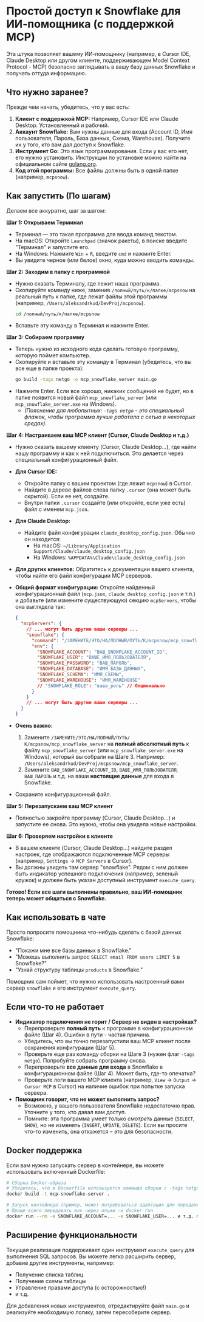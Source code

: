 # Простой доступ к Snowflake для ИИ-помощника (с поддержкой MCP)

Эта штука позволяет вашему ИИ-помощнику (например, в Cursor IDE, Claude Desktop или другом клиенте, поддерживающем Model Context Protocol - MCP) безопасно заглядывать в вашу базу данных Snowflake и получать оттуда информацию.

## Что нужно заранее?

Прежде чем начать, убедитесь, что у вас есть:

1.  **Клиент с поддержкой MCP:** Например, Cursor IDE или Claude Desktop. Установленный и рабочий.
2.  **Аккаунт Snowflake:** Вам нужны данные для входа (Account ID, Имя пользователя, Пароль, База данных, Схема, Warehouse). Получите их у того, кто вам дал доступ к Snowflake.
3.  **Инструмент Go:** Это язык программирования. Если у вас его нет, его нужно установить. Инструкции по установке можно найти на официальном сайте [golang.org](https://golang.org/).
4.  **Код этой программы:** Все файлы должны быть в одной папке (например, `mcpsnow`).

## Как запустить (По шагам)

Делаем все аккуратно, шаг за шагом:

**Шаг 1: Открываем Терминал**

*   Терминал — это такая программа для ввода команд текстом.
*   На macOS: Откройте `Launchpad` (значок ракеты), в поиске введите "Терминал" и запустите его.
*   На Windows: Нажмите `Win` + `R`, введите `cmd` и нажмите Enter.
*   Вы увидите черное (или белое) окно, куда можно вводить команды.

**Шаг 2: Заходим в папку с программой**

*   Нужно сказать Терминалу, где лежит наша программа.
*   Скопируйте команду ниже, заменив `/полный/путь/к/папке/mcpsnow` на реальный путь к папке, где лежат файлы этой программы (например, `/Users/aleksandrkud/DevProj/mcpsnow`).
    ```bash
    cd /полный/путь/к/папке/mcpsnow 
    ```
*   Вставьте эту команду в Терминал и нажмите Enter.

**Шаг 3: Собираем программу**

*   Теперь нужно из исходного кода сделать готовую программу, которую поймет компьютер.
*   Скопируйте и вставьте эту команду в Терминал (убедитесь, что вы все еще в папке проекта):
    ```bash
    go build -tags netgo -o mcp_snowflake_server main.go
    ```
*   Нажмите Enter. Если все хорошо, никаких сообщений не будет, но в папке появится новый файл `mcp_snowflake_server` (или `mcp_snowflake_server.exe` на Windows).
    *   *(Пояснение для любопытных: `-tags netgo` - это специальный флажок, чтобы программа лучше работала с сетью в некоторых средах).* 

**Шаг 4: Настраиваем ваш MCP клиент (Cursor, Claude Desktop и т.д.)**

*   Нужно сказать вашему клиенту (Cursor, Claude Desktop...), где найти нашу программу и как к ней подключиться. Это делается через специальный конфигурационный файл.
*   **Для Cursor IDE:**
    *   Откройте папку с вашим проектом (где лежит `mcpsnow`) в Cursor.
    *   Найдите в дереве файлов слева папку `.cursor` (она может быть скрытой). Если ее нет, создайте.
    *   Внутри папки `.cursor` создайте (или откройте, если уже есть) файл с именем `mcp.json`.
*   **Для Claude Desktop:**
    *   Найдите файл конфигурации `claude_desktop_config.json`. Обычно он находится:
        *   На macOS: `~/Library/Application Support/Claude/claude_desktop_config.json`
        *   На Windows: `%APPDATA%\Claude\claude_desktop_config.json`
*   **Для других клиентов:** Обратитесь к документации вашего клиента, чтобы найти его файл конфигурации MCP серверов.

*   **Общий формат конфигурации:** Откройте найденный конфигурационный файл (`mcp.json`, `claude_desktop_config.json` и т.п.) и добавьте (или измените существующую) секцию `mcpServers`, чтобы она выглядела так:

    ```json
    {
      "mcpServers": {
        // ... могут быть другие ваши серверы ...
        "snowflake": {
          "command": "/ЗАМЕНИТЕ/ЭТО/НА/ПОЛНЫЙ/ПУТЬ/К/mcpsnow/mcp_snowflake_server",
          "env": {
            "SNOWFLAKE_ACCOUNT": "ВАШ_SNOWFLAKE_ACCOUNT_ID", 
            "SNOWFLAKE_USER": "ВАШЕ_ИМЯ_ПОЛЬЗОВАТЕЛЯ",
            "SNOWFLAKE_PASSWORD": "ВАШ_ПАРОЛЬ",
            "SNOWFLAKE_DATABASE": "ИМЯ_БАЗЫ_ДАННЫХ",
            "SNOWFLAKE_SCHEMA": "ИМЯ_СХЕМЫ",
            "SNOWFLAKE_WAREHOUSE": "ИМЯ_WAREHOUSE"
            // "SNOWFLAKE_ROLE": "ваша_роль" // Опционально
          }
        }
        // ... могут быть другие ваши серверы ...
      }
    }
    ```
*   **Очень важно:**
    1.  Замените `/ЗАМЕНИТЕ/ЭТО/НА/ПОЛНЫЙ/ПУТЬ/К/mcpsnow/mcp_snowflake_server` на **полный абсолютный путь** к файлу `mcp_snowflake_server` (или `mcp_snowflake_server.exe` на Windows), который вы собрали на Шаге 3. Например: `/Users/aleksandrkud/DevProj/mcpsnow/mcp_snowflake_server`.
    2.  Замените `ВАШ_SNOWFLAKE_ACCOUNT_ID`, `ВАШЕ_ИМЯ_ПОЛЬЗОВАТЕЛЯ`, `ВАШ_ПАРОЛЬ` и т.д. на ваши **настоящие данные** для входа в Snowflake.
*   Сохраните конфигурационный файл.

**Шаг 5: Перезапускаем ваш MCP клиент**

*   Полностью закройте программу (Cursor, Claude Desktop...) и запустите ее снова. Это нужно, чтобы она увидела новые настройки.

**Шаг 6: Проверяем настройки в клиенте**

*   В вашем клиенте (Cursor, Claude Desktop...) найдите раздел настроек, где отображаются подключенные MCP серверы (например, `Settings` -> `MCP Servers` в Cursor).
*   Вы должны увидеть там сервер "snowflake". Рядом с ним должен быть индикатор успешного подключения (например, зеленый кружок) и должен быть указан доступный инструмент `execute_query`.

**Готово! Если все шаги выполнены правильно, ваш ИИ-помощник теперь может общаться с Snowflake.**

## Как использовать в чате

Просто попросите помощника что-нибудь сделать с базой данных Snowflake:

*   "Покажи мне все базы данных в Snowflake."
*   "Можешь выполнить запрос `SELECT email FROM users LIMIT 5` в Snowflake?"
*   "Узнай структуру таблицы `products` в Snowflake."

Помощник сам поймет, что нужно использовать настроенный вами сервер `snowflake` и его инструмент `execute_query`.

## Если что-то не работает

*   **Индикатор подключения не горит / Сервер не виден в настройках?**
    *   Перепроверьте **полный путь** к программе в конфигурационном файле (Шаг 4). Ошибки в пути - частая причина.
    *   Убедитесь, что вы точно перезапустили ваш MCP клиент после сохранения конфигурации (Шаг 5).
    *   Проверьте еще раз команду сборки на Шаге 3 (нужен флаг `-tags netgo`). Попробуйте собрать программу снова.
    *   Перепроверьте **все данные для входа** в Snowflake в конфигурационном файле (Шаг 4). Может быть, где-то опечатка?
    *   Проверьте логи вашего MCP клиента (например, `View` -> `Output` -> `Cursor MCP` в Cursor) на наличие ошибок при попытке запуска сервера.
*   **Помощник говорит, что не может выполнить запрос?**
    *   Возможно, у вашего пользователя Snowflake недостаточно прав. Уточните у того, кто давал вам доступ.
    *   Помните: эта программа умеет только *смотреть* данные (`SELECT`, `SHOW`), но не изменять (`INSERT`, `UPDATE`, `DELETE`). Если вы просите что-то изменить, она откажется – это для безопасности.

## Docker поддержка

Если вам нужно запускать сервер в контейнере, вы можете использовать включенный Dockerfile:

```bash
# Сборка Docker-образа
# Убедитесь, что в Dockerfile используется команда сборки с -tags netgo
docker build -t mcp-snowflake-server .

# Запуск контейнера (пример, может потребоваться адаптация для передачи env)
# Проще всего передавать env через опции -e docker run
docker run --rm -e SNOWFLAKE_ACCOUNT=... -e SNOWFLAKE_USER=... и т.д. mcp-snowflake-server
```

## Расширение функциональности

Текущая реализация поддерживает один инструмент `execute_query` для выполнения SQL запросов. Вы можете легко расширить сервер, добавив другие инструменты, например:

* Получение списка таблиц
* Получение схемы таблицы
* Управление правами доступа (с осторожностью!)
* и т.д.

Для добавления новых инструментов, отредактируйте файл `main.go` и реализуйте необходимую логику, затем пересоберите сервер. 